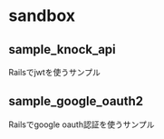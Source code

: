sandbox
====

## sample_knock_api

Railsでjwtを使うサンプル

## sample_google_oauth2

Railsでgoogle oauth認証を使うサンプル
